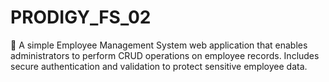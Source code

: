 # PRODIGY_FS_02
🚀 A simple Employee Management System web application that enables administrators to perform CRUD operations on employee records.  Includes secure authentication and validation to protect sensitive employee data.
